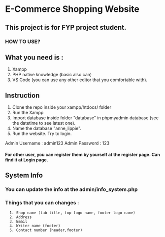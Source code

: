# E-Commerce Shopping Website

## This project is for FYP project student.

### HOW TO USE?

## What you need is :

 1. Xampp
 2. PHP native knowledge (basic also can)
 2. VS Code (you can use any other editor that you comfortable with).

## Instruction

 1. Clone the repo inside your xampp/htdocs/ folder
 2. Run the Xampp
 3. Import database inside folder "database" in phpmyadmin database (see the datetime to see latest one).
 4. Name the database "anne_lippie".
 5. Run the website. Try to login.

Admin Username : admin123
Admin Password : 123

#### For other user, you can register them by yourself at the register page. Can find it at Login page.

## System Info

 ### You can update the info at the admin/info_system.php
 ### Things that you can changes :
      1. Shop name (tab title, top logo name, footer logo name)
      2. Address
      3. Email
      4. Writer name (footer)
      5. Contact number (header,footer)


